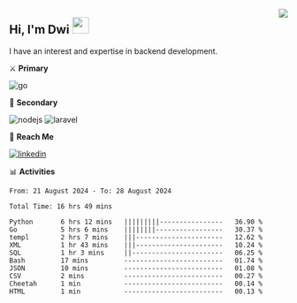 [<img src="https://komarev.com/ghpvc/?username=masred&color=green&style=flat-square&label=Profile+Views" align="right">](github.com/masred)

## Hi, I'm Dwi <img src="https://raw.githubusercontent.com/MartinHeinz/MartinHeinz/master/wave.gif" width="30px">

I have an interest and expertise in backend development.

⚔️ **Primary**

![go](https://img.shields.io/badge/---?logo=go&label=Golang&style=social)

🔪 **Secondary**

![nodejs](https://img.shields.io/badge/---?logo=node.js&label=Node.js&style=social&logoColor=green)
![laravel](https://img.shields.io/badge/---?logo=laravel&label=Laravel&style=social)

🔗 **Reach Me**

[![linkedin](https://img.shields.io/badge/---?logo=linkedin&label=LinkedIn&style=social)](https://linkedin.com/in/dwifitriyanto)

📊 **Activities**

<!--START_SECTION:waka-->

```all_time
From: 21 August 2024 - To: 28 August 2024

Total Time: 16 hrs 49 mins

Python       6 hrs 12 mins   |||||||||----------------   36.90 %
Go           5 hrs 6 mins    ||||||||-----------------   30.37 %
templ        2 hrs 7 mins    |||----------------------   12.62 %
XML          1 hr 43 mins    |||----------------------   10.24 %
SQL          1 hr 3 mins     ||-----------------------   06.25 %
Bash         17 mins         -------------------------   01.74 %
JSON         10 mins         -------------------------   01.08 %
CSV          2 mins          -------------------------   00.27 %
Cheetah      1 min           -------------------------   00.14 %
HTML         1 min           -------------------------   00.13 %
```

<!--END_SECTION:waka-->
